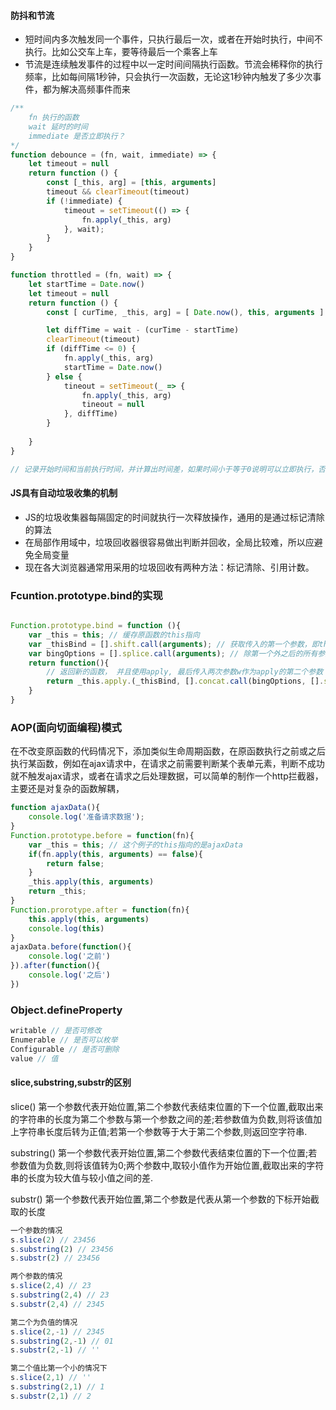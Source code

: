 #### 防抖和节流
- 短时间内多次触发同一个事件，只执行最后一次，或者在开始时执行，中间不执行。比如公交车上车，要等待最后一个乘客上车
- 节流是连续触发事件的过程中以一定时间间隔执行函数。节流会稀释你的执行频率，比如每间隔1秒钟，只会执行一次函数，无论这1秒钟内触发了多少次事件，都为解决高频事件而来

```js
/**
    fn 执行的函数
    wait 延时的时间
    immediate 是否立即执行？
*/
function debounce = (fn, wait, immediate) => {
    let timeout = null
    return function () {
        const [_this, arg] = [this, arguments]
        timeout && clearTimeout(timeout)
        if (!immediate) {
            timeout = setTimeout(() => {
                fn.apply(_this, arg)
            }, wait);
        }
    }
}

function throttled = (fn, wait) => {
    let startTime = Date.now()
    let timeout = null
    return function () {
        const [ curTime, _this, arg] = [ Date.now(), this, arguments ]

        let diffTime = wait - (curTime - startTime)
        clearTimeout(timeout)
        if (diffTime <= 0) {
            fn.apply(_this, arg)
            startTime = Date.now()
        } else {
            tineout = setTimeout(_ => {
                fn.apply(_this, arg)
                tineout = null
            }, diffTime)
        }
        
    }
}

// 记录开始时间和当前执行时间，并计算出时间差，如果时间小于等于0说明可以立即执行，否则延时执行函数
```


#### JS具有自动垃圾收集的机制
- JS的垃圾收集器每隔固定的时间就执行一次释放操作，通用的是通过标记清除的算法
- 在局部作用域中，垃圾回收器很容易做出判断并回收，全局比较难，所以应避免全局变量
- 现在各大浏览器通常用采用的垃圾回收有两种方法：标记清除、引用计数。


### Fcuntion.prototype.bind的实现

```js

Function.prototype.bind = function (){
    var _this = this; // 缓存原函数的this指向
    var _thisBind = [].shift.call(arguments); // 获取传入的第一个参数，即this的指向
    var bingOptions = [].splice.call(arguments); // 除第一个外之后的所有参数
    return function(){
        // 返回新的函数， 并且使用apply, 最后传入两次参数w作为apply的第二个参数
        return _this.apply.(_thisBind, [].concat.call(bingOptions, [].splice.call(arguments)))
    }
}

```

### AOP(面向切面编程)模式

在不改变原函数的代码情况下，添加类似生命周期函数，在原函数执行之前或之后执行某函数，例如在ajax请求中，在请求之前需要判断某个表单元素，判断不成功就不触发ajax请求，或者在请求之后处理数据，可以简单的制作一个http拦截器，主要还是对复杂的函数解耦，
```js
function ajaxData(){
    console.log('准备请求数据');
}
Function.prototype.before = function(fn){
    var _this = this; // 这个例子的this指向的是ajaxData
    if(fn.apply(this, arguments) == false){
        return false;
    }
    _this.apply(this, arguments)
    return _this;
}
Function.prorotype.after = function(fn){
    this.apply(this, arguments)
    console.log(this)
}
ajaxData.before(function(){
    console.log('之前')
}).after(function(){
    console.log('之后')
})
```


### Object.defineProperty

```js
writable // 是否可修改
Enumerable // 是否可以枚举
Configurable // 是否可删除
value // 值
```

#### slice,substring,substr的区别

slice() 第一个参数代表开始位置,第二个参数代表结束位置的下一个位置,截取出来的字符串的长度为第二个参数与第一个参数之间的差;若参数值为负数,则将该值加上字符串长度后转为正值;若第一个参数等于大于第二个参数,则返回空字符串.

substring() 第一个参数代表开始位置,第二个参数代表结束位置的下一个位置;若参数值为负数,则将该值转为0;两个参数中,取较小值作为开始位置,截取出来的字符串的长度为较大值与较小值之间的差.

substr() 第一个参数代表开始位置,第二个参数是代表从第一个参数的下标开始截取的长度

```js
一个参数的情况
s.slice(2) // 23456
s.substring(2) // 23456
s.substr(2) // 23456

两个参数的情况
s.slice(2,4) // 23
s.substring(2,4) // 23
s.substr(2,4) // 2345

第二个为负值的情况
s.slice(2,-1) // 2345
s.substring(2,-1) // 01
s.substr(2,-1) // ''

第二个值比第一个小的情况下
s.slice(2,1) // ''
s.substring(2,1) // 1
s.substr(2,1) // 2
```